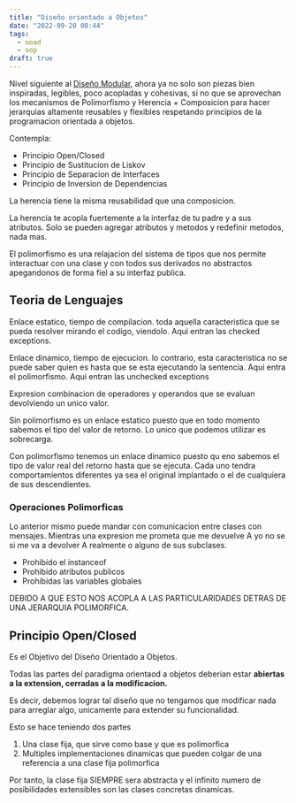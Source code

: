 ```yaml
---
title: "Diseño orientado a Objetos"
date: "2022-09-20 08:44"
tags: 
  - ooad
  - oop
draft: true
---
```

Nivel siguiente al [Diseño Modular](notes/Dise%C3%B1o%20Modular.md), ahora ya no solo son piezas bien inspiradas, legibles, poco acopladas y cohesivas, si no que se aprovechan los mecanismos de Polimorfismo y Herencia + Composicion para hacer jerarquias altamente reusables y flexibles respetando principios de la programacion orientada a objetos.

Contempla:
- Principio Open/Closed
- Principio de Sustitucion de Liskov
- Principio de Separacion de Interfaces
- Principio de Inversion de Dependencias

La herencia tiene la misma reusabilidad que una composicion.

La herencia te acopla fuertemente a la interfaz de tu padre y a sus atributos. Solo se pueden agregar atributos y metodos y redefinir metodos, nada mas.

El polimorfismo es una relajacion del sistema de tipos que nos permite interactuar con una clase y con todos sus derivados no abstractos apegandonos de forma fiel a su interfaz publica.

## Teoria de Lenguajes
Enlace estatico, tiempo de compilacion. toda aquella caracteristica que se pueda resolver mirando el codigo, viendolo. Aqui entran las checked exceptions.

Enlace dinamico, tiempo de ejecucion. lo contrario, esta caracteristica no se puede saber quien es hasta que se esta ejecutando la sentencia. Aqui entra el polimorfismo. Aqui entran las unchecked exceptions

Expresion combinacion de operadores y operandos que se evaluan devolviendo un unico valor.

Sin polimorfismo es un enlace estatico puesto que en todo momento sabemos el tipo del valor de retorno. Lo unico que podemos utilizar es sobrecarga.

Con polimorfismo tenemos un enlace dinamico puesto qu eno sabemos el tipo de valor real del retorno hasta que se ejecuta. Cada uno tendra comportamientos diferentes ya sea el original implantado o el de cualquiera de sus descendientes.

### Operaciones Polimorficas
Lo anterior mismo puede mandar con comunicacion entre clases con mensajes. Mientras una expresion me prometa que me devuelve A yo no se si me va a devolver A realmente o alguno de sus subclases.

- Prohibido el instanceof
- Prohibido atributos publicos
- Prohibidas las variables globales

DEBIDO A QUE ESTO NOS ACOPLA A LAS PARTICULARIDADES DETRAS DE UNA JERARQUIA POLIMORFICA.
 
## Principio Open/Closed
Es el Objetivo del Diseño Orientado a Objetos.

Todas las partes del paradigma orientaod a objetos deberian estar **abiertas a la extension, cerradas a la modificacion.**

Es decir, debemos lograr tal diseño que no tengamos que modificar nada para arreglar algo, unicamente para extender su funcionalidad.

Esto se hace teniendo dos partes
1. Una clase fija, que sirve como base y que es polimorfica
2. Multiples implementaciones dinamicas que pueden colgar de una referencia a una clase fija polimorfica

Por tanto, la clase fija SIEMPRE sera abstracta y el infinito numero de posibilidades extensibles son las clases concretas dinamicas.